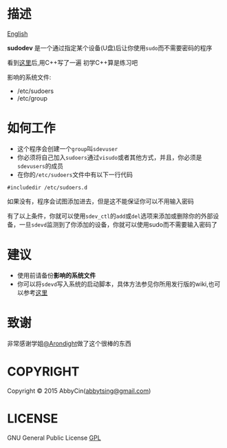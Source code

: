 # 描述
[English](./README_en.md)

**sudodev** 是一个通过指定某个设备(U盘)后让你使用`sudo`而不需要密码的程序   

看到[这里](https://github.com/Arondight/sudodev)后,用C++写了一遍
初学C++算是练习吧

影响的系统文件:
- /etc/sudoers
- /etc/group

# 如何工作
- 这个程序会创建一个`group`叫`sdevuser`
- 你必须将自己加入`sudoers`通过`visudo`或者其他方式，并且，你必须是`sdevusers`的成员
- 在你的`/etc/sudoers`文件中有以下一行代码
```plain
#includedir /etc/sudoers.d
```
如果没有，程序会试图添加进去，但是这不能保证你可以不用输入密码

有了以上条件，你就可以使用`sdev_ctl`的`add`或`del`选项来添加或删除你的外部设备，一旦`sdevd`监测到了你添加的设备，你就可以使用sudo而不需要输入密码了

# 建议
- 使用前请备份**影响的系统文件**
- 你可以将`sdevd`写入系统的启动脚本，具体方法参见你所用发行版的wiki,也可以参考[这里](https://github.com/Arondight/sudodev/tree/master/init)

# 致谢
非常感谢学姐[@Arondight](https://github.com/Arondight)做了这个很棒的东西   

# COPYRIGHT
Copyright © 2015 AbbyCin(abbytsing@gmail.com)   
# LICENSE 
GNU General Public License [GPL](./LICENSE)
